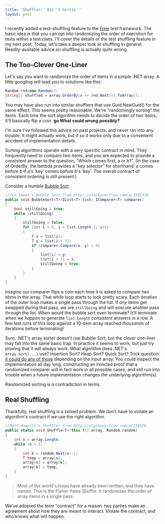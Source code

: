 ```yaml
---
title: 'Shufflin'' Ain''t Sortin'''
layout: post
---
```

I recently added a test-shuffling feature to the [Fixie](https://github.com/fixie/fixie) test framework. The basic idea is that you can opt into randomizing the order of execution for tests within a test class. I'll cover the details of the test shuffling feature in my next post. Today, let's take a deeper look at shuffling in general. Readily-available advice on shuffling is actually quite wrong.

## The Too-Clever One-Liner

Let's say you want to randomize the order of items in a simple .NET array. A little googling will lead you to solutions like this:

```cs
Random rnd=new Random();
string[] shuffled = array.OrderBy(x => rnd.Next()).ToArray();
```

You may have also run into similar shufflers that use Guid.NewGuid() for the same effect. This seems pretty reasonable. We're "randomingly sorting&#8221; the items. Each time the sort algorithm needs to decide the order of two items, it'll basically flip a coin. **go What could wrong possibly?**

I'm sure I've followed this advice on past projects, and never ran into any trouble. It might actually work, but if so it works only due to a convenient accident of implementation details.

Sorting algorithms operate with a very specific contract in mind. They frequently need to compare two items, and you are expected to provide a consistent answer to the question, "Which comes first, a or b?&#8221;. (In the case of OrderBy, the lambda provides a "key selector&#8221; for shorthand: a comes before b if a's &#8216;key' comes before b's &#8216;key'. The overall contract of consistent ordering is still present.)

Consider a humble [Bubble Sort](http://stackoverflow.com/a/1595310):

```cs
//Jon Skeet's Bubble Sort from http://stackoverflow.com/a/1595310
public void BubbleSort<T>(IList<T> list, IComparer<T> comparer)
{
    bool stillGoing = true;
    while (stillGoing)
    {
        stillGoing = false;
        for (int i = 0; i < list.Length-1; i++)
        {
            T x = list[i];
            T y = list[i + 1];
            if (comparer.Compare(x, y) > 0)
            {
                list[i] = y;
                list[i + 1] = x;
                stillGoing = true;
            }
        }
    }
}
```

Imagine our comparer flips a coin each time it is asked to compare two items in the array. That while loop starts to look pretty scary. Each iteration of the outer loop makes a single pass through the list. If _any_ items get swapped during that pass, we are `stillGoing` and will execute another pass through the list. When would the bubble sort even terminate? It'll terminate when we _happen_ to generate `list.Length` _consistent_ answers in a row. A few test runs of this loop against a 10-item array reached _thousands_ of iterations before terminating!

Sure, .NET's array sorter doesn't use Bubble Sort, but the clever one-liner may fall into the same basic trap. In practice it seems to work, but just try proving that it will always work. What algorithm does .NET's `Array.Sort(...)` use? Insertion Sort? Heap Sort? Quick Sort? Trick question: [it could do any of those](http://msdn.microsoft.com/en-us/library/6tf1f0bc.aspx) depending on the input array. You could inspect the implementation all day long, constructing an ironclad proof that a randomized comparer will in fact work in all possible cases, and still run into trouble when a future implementation changes the underlying algorithm(s).

Randomized sorting is a contradiction in terms.

## Real Shuffling

Thankfully, real shuffling is a solved problem. We don't have to violate an algorithm's contract if we use the right algorithm.

```cs
//Matt Howells's Shuffler from http://stackoverflow.com/a/110570
public static void Shuffle<T>(this T[] array, Random random)
{
    int n = array.Length;
    while (n > 1)
    {
        int k = random.Next(n--);
        T temp = array[n];
        array[n] = array[k];
        array[k] = temp;
    }
}
```

> Most of the world's loops have already been written, and they have names. This is the Fisher-Yates Shuffle. It randomizes the order of array items in a single pass.

We've adopted the term "contract&#8221; for a reason: two parties make an agreement about how they are meant to interact. Violate the contract, and who knows what will happen.
